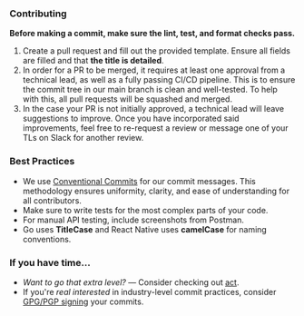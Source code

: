 ### Contributing

**Before making a commit, make sure the lint, test, and format checks pass.**

1. Create a pull request and fill out the provided template. Ensure all fields are filled and that **the title is detailed**.
2. In order for a PR to be merged, it requires at least one approval from a technical lead, as well as a fully passing CI/CD pipeline. This is to ensure the commit tree in our main branch is clean and well-tested. To help with this, all pull requests will be squashed and merged.
3. In the case your PR is not initially approved, a technical lead will leave suggestions to improve. Once you have incorporated said improvements, feel free to re-request a review or message one of your TLs on Slack for another review.

### Best Practices

- We use [Conventional Commits](https://www.conventionalcommits.org/en/v1.0.0/) for our commit messages. This methodology ensures uniformity, clarity, and ease of understanding for all contributors.
- Make sure to write tests for the most complex parts of your code.
- For manual API testing, include screenshots from Postman.
- Go uses **TitleCase** and React Native uses **camelCase** for naming conventions.

### If you have time...

- *Want to go that extra level?* — Consider checking out [act](https://github.com/nektos/act).
- If you're *real interested* in industry-level commit practices, consider [GPG/PGP signing](https://docs.github.com/en/authentication/managing-commit-signature-verification/signing-commits) your commits.